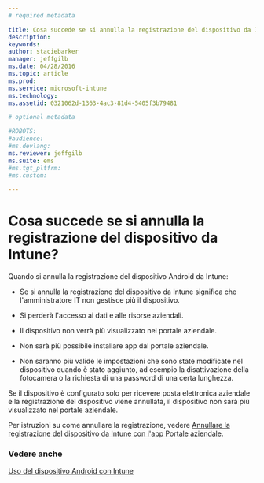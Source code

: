 ```yaml
---
# required metadata

title: Cosa succede se si annulla la registrazione del dispositivo da Intune? | Microsoft Intune
description:
keywords:
author: staciebarker
manager: jeffgilb
ms.date: 04/28/2016
ms.topic: article
ms.prod:
ms.service: microsoft-intune
ms.technology:
ms.assetid: 0321062d-1363-4ac3-81d4-5405f3b79481

# optional metadata

#ROBOTS:
#audience:
#ms.devlang:
ms.reviewer: jeffgilb
ms.suite: ems
#ms.tgt_pltfrm:
#ms.custom:

---
```



# Cosa succede se si annulla la registrazione del dispositivo da Intune?

Quando si annulla la registrazione del dispositivo Android da Intune:

-   Se si annulla la registrazione del dispositivo da Intune significa che l'amministratore IT non gestisce più il dispositivo. 

-   Si perderà l'accesso ai dati e alle risorse aziendali.

-   Il dispositivo non verrà più visualizzato nel portale aziendale.

-   Non sarà più possibile installare app dal portale aziendale.

-   Non saranno più valide le impostazioni che sono state modificate nel dispositivo quando è stato aggiunto, ad esempio la disattivazione della fotocamera o la richiesta di una password di una certa lunghezza.

Se il dispositivo è configurato solo per ricevere posta elettronica aziendale e la registrazione del dispositivo viene annullata, il dispositivo non sarà più visualizzato nel portale aziendale. 

Per istruzioni su come annullare la registrazione, vedere [Annullare la registrazione del dispositivo da Intune con l'app Portale aziendale](unenroll-your-device-from-intune-android.md).

### Vedere anche
[Uso del dispositivo Android con Intune](using-your-android-device-with-intune.md)

<!--HONumber=May16_HO3-->


